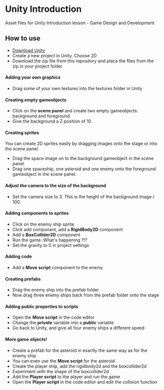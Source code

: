 # Unity Introduction

Asset files for Unity Introduction lesson - Game Design and Development

## How to use

- [Download Unity](https://unity3d.com/get-unity/download) 
- Create a new project in Unity. Choose 2D
- Download the zip file from this repository and place the files from the zip in your project folder

#### Adding your own graphics
- Drag some of your own textures into the textures folder in Unity

#### Creating empty gameobjects
- Click on the **scene panel** and create two empty gameobjects: background and foreground
- Give the background a Z position of 10

#### Creating sprites
You can create 2D sprites easily by dragging images onto the stage or into the scene panel.
- Drag the space image on to the background gameobject in the scene panel.
- Drag one spaceship, one asteroid and one enemy onto the foreground gameobject in the scene panel.

#### Adjust the camera to the size of the background
- Set the camera size to 3. This is the height of the background image / 100.

#### Adding components to sprites
- Click on the enemy ship sprite
- Click add component, add a **RigidBody2D** component
- Add a **BoxCollider2D** component
- Run the game. What's happening ?!?
- Set the gravity to 0 in project settings

#### Adding code
- Add a **Move script** component to the enemy

#### Creating prefabs
- Drag the enemy ship into the prefab folder
- Now drag three enemy ships back from the prefab folder onto the stage

#### Adding public properties to scripts
- Open the **Move script** in the code editor
- Change the **private** variable into a **public** variable
- Go back to Unity, and give all four enemy ships a different speed

#### More game objects!
- Create a prefab for the asteroid in exactly the same way as for the enemy ship
- You can even use the **Move script** for the asteroid
- Create the player ship, add the rigidbody2d and the boxcollider2d
- Experiment with the shape of the boxcollider2d
- Add the **Player script** to the player and run the game
- Open the **Player script** in the code editor and edit the collision function
